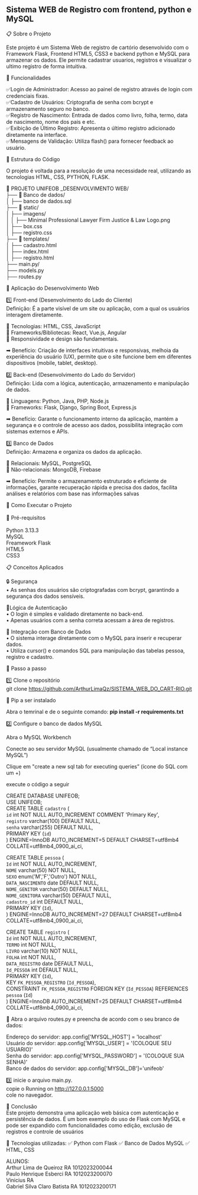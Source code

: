 ## Sistema WEB de Registro com frontend, python e MySQL

📋 Sobre o Projeto

Este projeto é um Sistema Web de registro de cartório desenvolvido com o Framework Flask, Frontend HTML5, CSS3 e backend python e MySQL para armazenar os dados. Ele permite cadastrar usuarios, registros e visualizar o ultimo registro de forma intuitiva.

📌 Funcionalidades

 ✅Login de Administrador: Acesso ao painel de registro através de login com credenciais fixas.<br>
 ✅Cadastro de Usuários: Criptografia de senha com bcrypt e armazenamento seguro no banco.<br>
 ✅Registro de Nascimento: Entrada de dados como livro, folha, termo, data de nascimento, nome 
dos pais e etc.<br>
 ✅Exibição de Último Registro: Apresenta o último registro adicionado diretamente na interface.<br>
 ✅Mensagens de Validação: Utiliza flash() para fornecer feedback ao usuário.<br>

📌 Estrutura do Código

O projeto é voltada para a resolução de uma necessidade real, utilizando as tecnologias HTML, CSS, PYTHON, FLASK.

📂 PROJETO UNIFEOB _DESENVOLVIMENTO WEB/<br>
 ├── 📂 Banco de dados/<br>
 │    ├── banco de dados.sql<br>
 ├── 📂 static/<br>
 │    ├── imagens/<br>
 │    │    ├── Minimal Professional Lawyer Firm Justice & Law Logo.png<br>
 │    ├── box.css<br>
 │    ├── registro.css
 <br>├── 📂 templates/<br>
 │    ├── cadastro.html<br>
 │    ├── index.html<br>
 │    ├── registro.html
 <br>├── main.py/<br>
 ├── models.py<br>
 ├── routes.py

📌 Aplicação do Desenvolvimento Web<br>

1️⃣ Front-end (Desenvolvimento do Lado do Cliente)<br>
Definição: É a parte visível de um site ou aplicação, com a qual os usuários interagem diretamente.<br>


📌 Tecnologias: HTML, CSS, JavaScript<br>
📌 Frameworks/Bibliotecas: React, Vue.js, Angular<br>
📌 Responsividade e design são fundamentais.<br>

➡ Benefício: Criação de interfaces intuitivas e responsivas, melhoia da experiência do usuário (UX), permite que o site funcione bem em diferentes dispositivos (mobile, tablet, desktop).<br>

2️⃣ Back-end (Desenvolvimento do Lado do Servidor)<br>
Definição: Lida com a lógica, autenticação, armazenamento e manipulação de dados.<br>

📌 Linguagens: Python, Java, PHP, Node.js<br>
📌 Frameworks:  Flask, Django, Spring Boot, Express.js<br>

➡ Benefício: Garante o funcionamento interno da aplicação, mantém a segurança e o controle de acesso aos dados, possibilita integração com sistemas externos e APIs.<br>

3️⃣ Banco de Dados<br>
Definição: Armazena e organiza os dados da aplicação.<br>

📌 Relacionais: MySQL, PostgreSQL<br>
📌 Não-relacionais:  MongoDB, Firebase<br>

➡ Benefício: Permite o armazenamento estruturado e eficiente de informações, garante recuperação rápida e precisa dos dados, facilita análises e relatórios com base nas informações salvas<br>

📌 Como Executar o Projeto<br><br>
🔹 Pré-requisitos<br><br>
Python 3.13.3<br>
MySQL<br>
Freamework Flask<br>
HTML5<br>
CSS3<br>

📋 Conceitos Aplicados

 🔒 Segurança<br>
 • As senhas dos usuários são criptografadas com bcrypt, garantindo a segurança dos dados 
 sensíveis.<br>

 🧠Lógica de Autenticação<br>
 • O login é simples e validado diretamente no back-end.<br>
 • Apenas usuários com a senha correta acessam a área de registros.<br>
 
 💾 Integração com Banco de Dados<br>
 • O sistema interage diretamente com o MySQL para inserir e recuperar dados.<br>
 • Utiliza cursor() e comandos SQL para manipulação das tabelas pessoa, registro e 
cadastro.<br>

🔹 Passo a passo<br>

1️⃣ Clone o repositório<br>
git clone https://github.com/ArthurLimaQz/SISTEMA_WEB_DO_CART-RIO.git<br> 

🧪 Pip a ser instalado<br>

Abra o temrinal e de o seguinte comando: **pip install -r requirements.txt**<br>

2️⃣ Configure o banco de dados MySQL

Abra o MySQL Workbench<br>

Conecte ao seu servidor MySQL (usualmente chamado de “Local instance MySQL”)<br>

Clique em "create a new sql tab for executing queries” (ícone do SQL com um +)<br>

execute o código a seguir<br>

CREATE DATABASE UNIFEOB;<br>
USE UNIFEOB;<br>
CREATE TABLE `cadastro` (<br>
  `id` int NOT NULL AUTO_INCREMENT COMMENT 'Primary Key',<br>
  `registro` varchar(100) DEFAULT NULL,<br>
  `senha` varchar(255) DEFAULT NULL,<br>
  PRIMARY KEY (`id`)<br>
) ENGINE=InnoDB AUTO_INCREMENT=5 DEFAULT CHARSET=utf8mb4 COLLATE=utf8mb4_0900_ai_ci,<br>

CREATE TABLE `pessoa` (<br>
  `Id` int NOT NULL AUTO_INCREMENT,<br>
  `NOME` varchar(50) NOT NULL,<br>
  `SEXO` enum('M','F','Outro') NOT NULL,<br>
  `DATA_NASCIMENTO` date DEFAULT NULL,<br>
  `NOME_GENITOR` varchar(50) DEFAULT NULL,<br>
  `NOME_GENITORA` varchar(50) DEFAULT NULL,<br>
  `cadastro_id` int DEFAULT NULL,<br>
  PRIMARY KEY (`Id`),<br>
) ENGINE=InnoDB AUTO_INCREMENT=27 DEFAULT CHARSET=utf8mb4 COLLATE=utf8mb4_0900_ai_ci,<br>

CREATE TABLE `registro` (<br>
  `Id` int NOT NULL AUTO_INCREMENT,<br>
  `TERMO` int NOT NULL,<br>
  `LIVRO` varchar(10) NOT NULL,<br>
  `FOLHA` int NOT NULL,<br>
  `DATA_REGISTRO` date DEFAULT NULL,<br>
  `Id_PESSOA` int DEFAULT NULL,<br>
  PRIMARY KEY (`Id`),<br>
  KEY `FK_PESSOA_REGISTRO` (`Id_PESSOA`),<br>
  CONSTRAINT `FK_PESSOA_REGISTRO` FOREIGN KEY (`Id_PESSOA`) REFERENCES `pessoa` (`Id`)<br>
) ENGINE=InnoDB AUTO_INCREMENT=25 DEFAULT CHARSET=utf8mb4 COLLATE=utf8mb4_0900_ai_ci,<br>

🔹 Abra o arquivo routes.py e preencha de acordo com o seu branco de dados:<br>

   Endereço do servidor: app.config['MYSQL_HOST'] = 'localhost'<br>
   Usuário do servidor: app.config['MYSQL_USER'] = '(COLOQUE SEU USUARIO)'<br>
   Senha do servidor: app.config['MYSQL_PASSWORD'] = '(COLOQUE SUA SENHA)'<br>
   Banco de dados do servidor: app.config['MYSQL_DB']='unifeob' <br>

3️⃣ inicie o arquivo main.py.<br>
copie o Running on http://127.0.0.1:5000<br>
cole no navegador.<br>

📌 Conclusão<br>
Este projeto demonstra uma aplicação web básica com autenticação e persistência de dados. É um 
bom exemplo do uso de Flask com MySQL e pode ser expandido com funcionalidades como 
edição, exclusão de registros e controle de usuários

🚀 Tecnologias utilizadas:
✅ Python com Flask
✅ Banco de Dados MySQL
✅ HTML, CSS

ALUNOS:<br>
Arthur Lima de Queiroz RA 1012023200044 <br>
Paulo Henrique Esberci RA 1012023200070<br>
Vinicius RA <br>
Gabriel Silva Claro Batista RA 1012023200171

